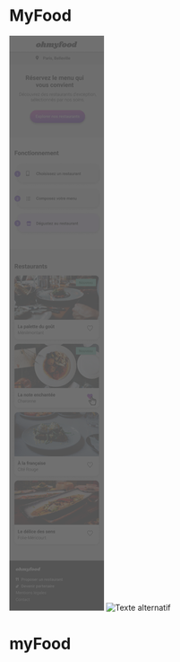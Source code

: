 # MyFood

![Texte alternatif](./00_images/maquette/Accueil.png)
![Texte alternatif](./00_images/maquette/menuLaFrançaise.png)
# myFood
